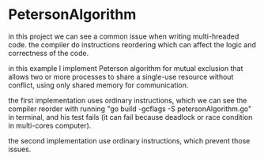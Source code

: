 # PetersonAlgorithm
in this project we can see a common issue when writing multi-hreaded code.
the compiler do instructions reordering which can affect the logic and correctness of the code.

in this example I implement Peterson algorithm for mutual exclusion that allows two or more processes to
share a single-use resource without conflict, using only shared memory for communication.

the first implementation uses ordinary instructions, which we can see the compiler reorder with running
"go build -gcflags -S petersonAlgorithm.go" in terminal, and his test fails (it can fail because deadlock or
race condition in multi-cores computer).   

the second implementation use ordinary instructions, which prevent those issues.
